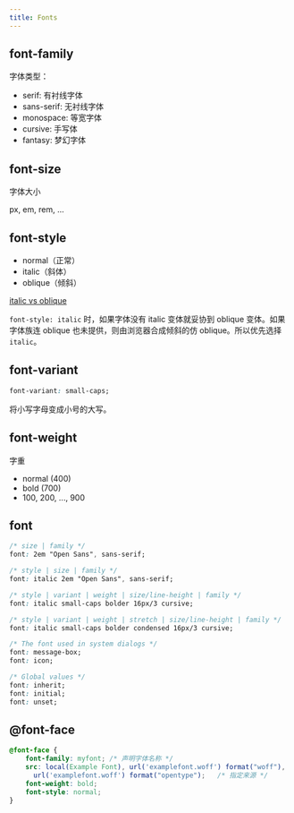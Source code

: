```yaml
---
title: Fonts
---
```


## font-family

字体类型：

- serif: 有衬线字体
- sans-serif: 无衬线字体
- monospace: 等宽字体
- cursive: 手写体
- fantasy: 梦幻字体

## font-size

字体大小

px, em, rem, ...

## font-style

- normal（正常）
- italic（斜体）
- oblique（倾斜）

[italic vs oblique](https://www.zhihu.com/question/21443831/answer/18243900)

`font-style: italic` 时，如果字体没有 italic 变体就妥协到 oblique 变体。如果字体族连 oblique 也未提供，则由浏览器合成倾斜的仿 oblique。所以优先选择 `italic`。

## font-variant

```css
font-variant: small-caps;
```

将小写字母变成小号的大写。

## font-weight

字重

- normal (400)
- bold   (700)
- 100, 200, ..., 900

## font

```css
/* size | family */
font: 2em "Open Sans", sans-serif;

/* style | size | family */
font: italic 2em "Open Sans", sans-serif;

/* style | variant | weight | size/line-height | family */
font: italic small-caps bolder 16px/3 cursive;

/* style | variant | weight | stretch | size/line-height | family */
font: italic small-caps bolder condensed 16px/3 cursive;

/* The font used in system dialogs */
font: message-box;
font: icon;

/* Global values */
font: inherit;
font: initial;
font: unset;
```

## @font-face

```css
@font-face {
    font-family: myfont; /* 声明字体名称 */
    src: local(Example Font), url('examplefont.woff') format("woff"),
      url('examplefont.woff') format("opentype");   /* 指定来源 */
    font-weight: bold;
    font-style: normal;
}
```
